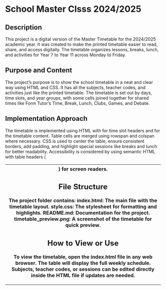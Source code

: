 
# School Master Clsss 2024/2025
## Description
This project is a digital version of the Master Timetable for the 2024/2025 academic year. It was created to make the printed timetable easier to read, share, and access digitally. The timetable organizes lessons, breaks, lunch, and activities for Year 7 to Year 11 across Monday to Friday.

## Purpose and Content
The project’s purpose is to show the school timetable in a neat and clear way using HTML and CSS. It has all the subjects, teacher codes, and activities just like the printed timetable. The timetable is set out by days, time slots, and year groups, with some cells joined together for shared times like Form Tutor’s Time, Break, Lunch, Clubs, Games, and Debate.

## Implementation Approach
The timetable is implemented using HTML <table> with <thead> for time slot headers and <tbody> for the timetable content. Table cells are merged using rowspan and colspan where necessary. CSS is used to center the table, ensure consistent borders, add padding, and highlight special sessions like breaks and lunch for better readability. Accessibility is considered by using semantic HTML with table headers (<th>) for screen readers.

## File Structure
The project folder contains:
index.html: The main file with the timetable layout.
style.css: The stylesheet for formatting and highlights.
README.md: Documentation for the project.
timetable_preview.png: A screenshot of the timetable for quick preview.

## How to View or Use
To view the timetable, open the index.html file in any web browser. The table will display the full weekly schedule. Subjects, teacher codes, or sessions can be edited directly inside the HTML file if updates are needed.
